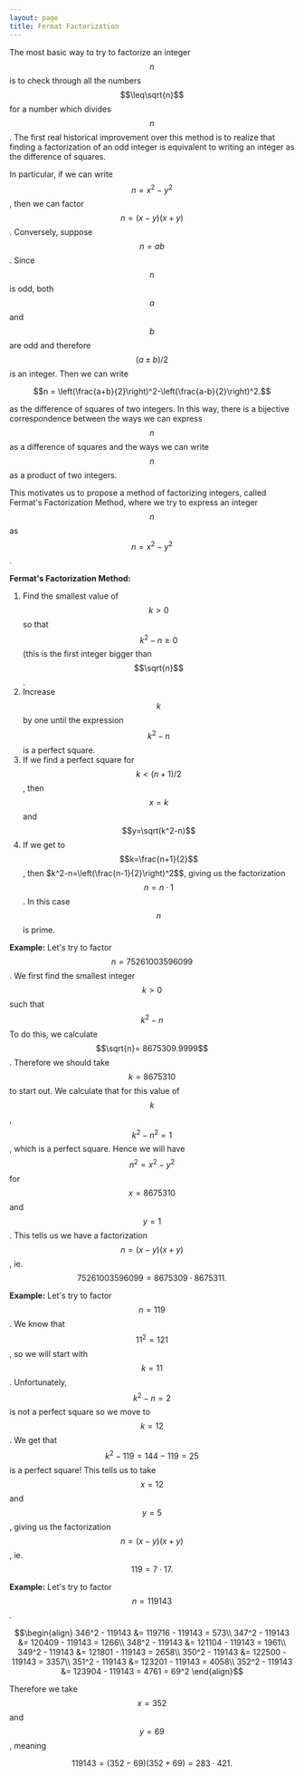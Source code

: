 ```yaml
---
layout: page
title: Fermat Factorization
---
```


The most basic way to try to factorize an integer $$n$$ is to check through all the numbers $$\leq\sqrt{n}$$ for a number which divides $$n$$.
The first real historical improvement over this method is to realize that finding a factorization of an odd integer is equivalent to writing an integer as the difference of squares.

In particular, if we can write $$n=x^2-y^2$$, then we can factor $$n=(x-y)(x+y)$$.
Conversely, suppose $$n = ab$$. 
Since $$n$$ is odd, both $$a$$ and $$b$$ are odd and therefore $$(a\pm b)/2$$ is an integer.
Then we can write

$$n = \left(\frac{a+b}{2}\right)^2-\left(\frac{a-b}{2}\right)^2.$$

as the difference of squares of two integers.
In this way, there is a bijective correspondence between the ways we can express $$n$$ as a difference of squares and the ways we can write $$n$$ as a product of two integers.

This motivates us to propose a method of factorizing integers, called Fermat's Factorization Method, where we try to express an integer $$n$$ as $$n=x^2-y^2$$.

**Fermat's Factorization Method:**
1. Find the smallest value of $$k>0$$ so that $$k^2-n\geq 0$$ (this is the first integer bigger than $$\sqrt{n}$$.
2. Increase $$k$$ by one until the expression $$k^2-n$$ is a perfect square.
3. If we find a perfect square for $$k < (n+1)/2$$, then $$x=k$$ and $$y=\sqrt(k^2-n)$$
4. If we get to $$k=\frac{n+1}{2}$$, then $k^2-n=\left(\frac{n-1}{2}\right)^2$$, giving us the factorization $$n=n\cdot 1$$.  In this case $$n$$ is prime.


**Example:**
Let's try to factor $$n=75261003596099$$.
We first find the smallest integer $$k>0$$ such that $$k^2-n$$
To do this, we calculate $$\sqrt{n}= 8675309.9999$$.
Therefore we should take $$k=8675310$$ to start out.
We calculate that for this value of $$k$$, $$k^2-n^2=1$$, which is a perfect square.
Hence we will have $$n^2=x^2-y^2$$ for $$x=8675310$$ and $$y=1$$.
This tells us we have a factorization $$n=(x-y)(x+y)$$, ie.
$$75261003596099 = 8675309\cdot 8675311.$$

**Example:**
Let's try to factor $$n=119$$.
We know that $$11^2 = 121$$, so we will start with $$k=11$$.
Unfortunately, $$k^2-n=2$$ is not a perfect square so we move to $$k=12$$.
We get that $$k^2-119=144-119=25$$ is a perfect square!
This tells us to take $$x=12$$ and $$y=5$$, giving us the factorization $$n=(x-y)(x+y)$$, ie. $$119=7\cdot17.$$

**Example:**
Let's try to factor $$n = 119143$$.

$$\begin{align}
346^2 - 119143 &= 119716 - 119143 = 573\\
347^2 - 119143 &= 120409 - 119143 = 1266\\
348^2 - 119143 &= 121104 - 119143 = 1961\\
349^2 - 119143 &= 121801 - 119143 = 2658\\
350^2 - 119143 &= 122500 - 119143 = 3357\\
351^2 - 119143 &= 123201 - 119143 = 4058\\
352^2  - 119143 &= 123904 - 119143 = 4761 = 69^2
\end{align}$$

Therefore we take $$x=352$$ and $$y=69$$, meaning

$$119143 = (352-69)(352+69) = 283\cdot 421.$$



